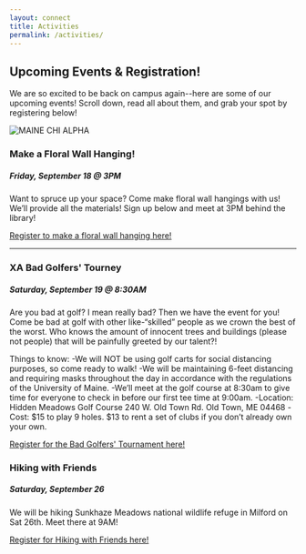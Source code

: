 ```yaml
---
layout: connect
title: Activities
permalink: /activities/
---
```


## Upcoming Events & Registration!

We are so excited to be back on campus again--here are some of our upcoming events! Scroll down, read all about them, and grab your spot by registering below!

<img src="{{ site.url }}/images/and-more.jpg" class="img-fluid" alt="MAINE CHI ALPHA">

### Make a Floral Wall Hanging!

##### Friday, September 18 @ 3PM

Want to spruce up your space? Come make floral wall hangings with us! We’ll provide all the materials! Sign up below and meet at 3PM behind the library!

[Register to make a floral wall hanging here!](https://forms.gle/yxo7t5bNE6rUxL6g7)

***

### XA Bad Golfers' Tourney

##### Saturday, September 19 @ 8:30AM

Are you bad at golf? I mean really bad? Then we have the event for you! Come be bad at golf with other like-“skilled” people as we crown the best of the worst. Who knows the amount of innocent trees and buildings (please not people) that will be painfully greeted by our talent?! 

Things to know:
-We will NOT be using golf carts for social distancing purposes, so come ready to walk!
-We will be maintaining 6-feet distancing  and requiring masks throughout the day in accordance with the regulations of the University of Maine. 
-We’ll meet at the golf course at 8:30am to give time for everyone to check in before our first tee time at 9:00am.
-Location: 
Hidden Meadows Golf Course
240 W. Old Town Rd. 
Old Town, ME 04468
-Cost: $15 to play 9 holes. $13 to rent a set of clubs if you don’t already own your own. 

[Register for the Bad Golfers' Tournament here!](https://forms.gle/UMuvGGvnBd69uygS8)


### Hiking with Friends

##### Saturday, September 26

We will be hiking Sunkhaze Meadows national wildlife refuge in Milford on Sat 26th. Meet there at 9AM!

[Register for Hiking with Friends here!](https://forms.gle/tGbv41tgNSFKhY8z5)
